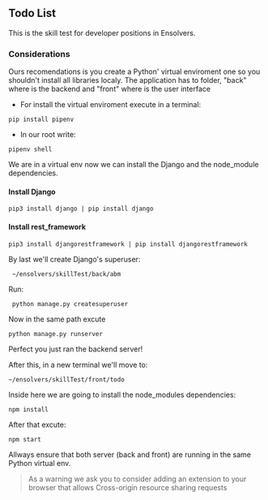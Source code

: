## Todo List

This is the skill test for developer positions in Ensolvers.

### Considerations

Ours recomendations is you create a Python' virtual enviroment one so you shouldn't install all libraries localy. The application has to folder, "back" where is the backend and "front" where is the user interface

- For install the virtual enviroment execute in a terminal:

```
pip install pipenv
```

- In our root write:

```
pipenv shell
```

We are in a virtual env now we can install the Django and the node_module dependencies.

#### Install Django

```
pip3 install django | pip install django
```

#### Install rest_framework

```
pip3 install djangorestframework | pip install djangorestframework
```



By last we'll create Django's superuser: 

```
 ~/ensolvers/skillTest/back/abm
```

Run:

```
 python manage.py createsuperuser
```


Now in the same path excute


```
python manage.py runserver
```

Perfect you just ran the backend server!



After this, in a new terminal we'll move to:

```
~/ensolvers/skillTest/front/todo
```

Inside here we are going to install the node_modules dependencies:

```
npm install
```

After that excute:

```
npm start
```

Allways ensure that both server (back and front) are running in the same Python virtual env.

> As a warning we ask you to consider adding an extension to your browser that allows Cross-origin resource sharing requests
